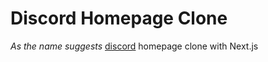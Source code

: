 # Discord Homepage Clone

_As the name suggests_ <a href="https://discord.com/" target="_blank">discord</a> homepage clone with Next.js
